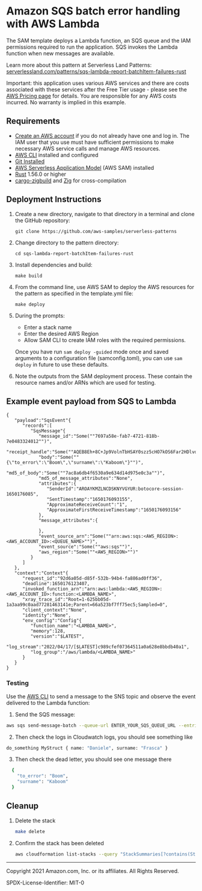 # Amazon SQS batch error handling with AWS Lambda

The SAM template deploys a Lambda function, an SQS queue and the IAM permissions required to run the application. SQS invokes the Lambda function when new messages are available.

Learn more about this pattern at Serverless Land Patterns: [serverlessland.com/patterns/sqs-lambda-report-batchItem-failures-rust](https://serverlessland.com/patterns/sqs-lambda-report-batchItem-failures-rust)

Important: this application uses various AWS services and there are costs associated with these services after the Free Tier usage - please see the [AWS Pricing page](https://aws.amazon.com/pricing/) for details. You are responsible for any AWS costs incurred. No warranty is implied in this example.

## Requirements

* [Create an AWS account](https://portal.aws.amazon.com/gp/aws/developer/registration/index.html) if you do not already have one and log in. The IAM user that you use must have sufficient permissions to make necessary AWS service calls and manage AWS resources.
* [AWS CLI](https://docs.aws.amazon.com/cli/latest/userguide/install-cliv2.html) installed and configured
* [Git Installed](https://git-scm.com/book/en/v2/Getting-Started-Installing-Git)
* [AWS Serverless Application Model](https://docs.aws.amazon.com/serverless-application-model/latest/developerguide/serverless-sam-cli-install.html) (AWS SAM) installed
* [Rust](https://www.rust-lang.org/) 1.56.0 or higher
* [cargo-zigbuild](https://github.com/messense/cargo-zigbuild) and [Zig](https://ziglang.org/) for cross-compilation

## Deployment Instructions

1. Create a new directory, navigate to that directory in a terminal and clone the GitHub repository:
    ``` 
    git clone https://github.com/aws-samples/serverless-patterns
    ```
2. Change directory to the pattern directory:
    ```
    cd sqs-lambda-report-batchItem-failures-rust
    ```
3. Install dependencies and build:
    ```
    make build
    ```
4. From the command line, use AWS SAM to deploy the AWS resources for the pattern as specified in the template.yml file:
    ```
    make deploy
    ```
5. During the prompts:
    * Enter a stack name
    * Enter the desired AWS Region
    * Allow SAM CLI to create IAM roles with the required permissions.

    Once you have run `sam deploy -guided` mode once and saved arguments to a configuration file (samconfig.toml), you can use `sam deploy` in future to use these defaults.

6. Note the outputs from the SAM deployment process. These contain the resource names and/or ARNs which are used for testing.

## Example event payload from SQS to Lambda

```
{
   "payload":"SqsEvent"{
      "records":[
         "SqsMessage"{
            "message_id":"Some(""7697a58e-fab7-4721-818b-7e0483324012"")",
            "receipt_handle":"Some(""AQEB8Eh+8C+Jp9VolnTbHSAY0szz5cHO7kOS6Far2HDlvdjqvT46biZwf6UX1zSJdY/AUaoM+B3g0IdF9xhKqFZkYoGp2FhPN4rZ9hb40YAK1U/818PIznkGjG8iGsoqFrmxY9D85Ip9+82tuTv79vc5jbn3w2LANU9V2fe+0Ge1XRwgHUf3l/677AYp77pWy2/nPGpRJ2EEGRh37OwQHr5HXM2rQK5Wercm9B6+FrSf+k/Vnza+rUwNhaCd/XUgiPu7DtQGQzN5Ooc3we+8bKuhzjlA9onINOdi/NiSMHASsU5cGQgvLDYC3PE7naeoBP/l8bFb/XuhVMC86aV4krQmgT4YVlE9Ptr+ftpBgsNXyqi3jGKxXLum3fMfZAWRCJ1w1KCDjb857C/z3jMmPdj5NmnTbJqaDzc/cishAFy5R/4="")",
            "body":"Some(""{\"to_error\":\"Boom\",\"surname\":\"Kaboom\"}"")",
            "md5_of_body":"Some(""7ac8a6db4f6530a9e634d14d975e0c3a"")",
            "md5_of_message_attributes":"None",
            "attributes":{
               "SenderId":"AROAYKMZLNCDSKNYVGYUR:botocore-session-1650176085",
               "SentTimestamp":"1650176093155",
               "ApproximateReceiveCount":"1",
               "ApproximateFirstReceiveTimestamp":"1650176093156"
            },
            "message_attributes":{
               
            },
            "event_source_arn":"Some(""arn:aws:sqs:<AWS_REGION>:<AWS_ACCOUNT_ID>:<QUEUE_NAME>"")",
            "event_source":"Some(""aws:sqs"")",
            "aws_region":"Some(""<AWS_REGION>"")"
         }
      ]
   },
   "context":"Context"{
      "request_id":"92d6a05d-d85f-532b-94b4-fa886ad0ff36",
      "deadline":1650176123407,
      "invoked_function_arn":"arn:aws:lambda:<AWS_REGION>:<AWS_ACCOUNT_ID>:function:<LAMBDA_NAME>",
      "xray_trace_id":"Root=1-625bb05d-1a3aa99c0aad77281463141e;Parent=66a523bf7ff75ec5;Sampled=0",
      "client_context":"None",
      "identity":"None",
      "env_config":"Config"{
         "function_name":"<LAMBDA_NAME>",
         "memory":128,
         "version":"$LATEST",
         "log_stream":"2022/04/17/[$LATEST]c989cfef07364511a0a628e8bbdb40a1",
         "log_group":"/aws/lambda/<LAMBDA_NAME>"
      }
   }
}
```
### Testing

Use the [AWS CLI](https://aws.amazon.com/cli/) to send a message to the SNS topic and observe the event delivered to the Lambda function:

1. Send the SQS message:

```bash
aws sqs send-message-batch --queue-url ENTER_YOUR_SQS_QUEUE_URL --entries file://event.json

```

2. Then check the logs in Cloudwatch logs, you should see something like

```bash
do_something MyStruct { name: "Daniele", surname: "Frasca" }
```

3. Then check the dead letter, you should see one message there

```bash
  {
    "to_error": "Boom",
    "surname": "Kaboom"
  }
```

## Cleanup
 
1. Delete the stack
    ```bash
    make delete
    ```
2. Confirm the stack has been deleted
    ```bash
    aws cloudformation list-stacks --query "StackSummaries[?contains(StackName,'STACK_NAME')].StackStatus"
    ```
----
Copyright 2021 Amazon.com, Inc. or its affiliates. All Rights Reserved.

SPDX-License-Identifier: MIT-0
